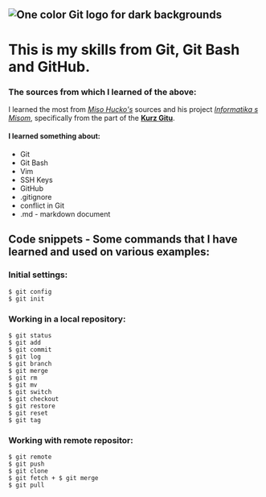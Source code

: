![One color Git logo for dark backgrounds](https://git-scm.com/images/logos/1color-orange-lightbg@2x.png)
--------------------------------

#  This is my skills from Git, Git Bash and GitHub.

### The sources from which I learned of the above:
I learned the most from *[Miso Hucko's](https://www.informatikasmisom.sk/)* sources and his project *[Informatika s Misom](https://www.youtube.com/@InformatikasMisom/featured)*, specifically from the part of the **[Kurz Gitu](https://www.youtube.com/playlist?list=PLNAMH_0HgWT-ey31hQqrmi_Rgr4OVWgH3)**.

#### I learned something about:
* Git
* Git Bash
* Vim
* SSH Keys
* GitHub
* .gitignore
* conflict in Git
* .md - markdown document

## Code snippets - Some commands that I have learned and used on various examples:

### Initial settings:

```
$ git config
$ git init
```

### Working in a local repository:
```
$ git status
$ git add
$ git commit
$ git log
$ git branch
$ git merge
$ git rm
$ git mv
$ git switch
$ git checkout
$ git restore
$ git reset
$ git tag
```

### Working with remote repositor:
```
$ git remote
$ git push
$ git clone
$ git fetch + $ git merge
$ git pull
```
